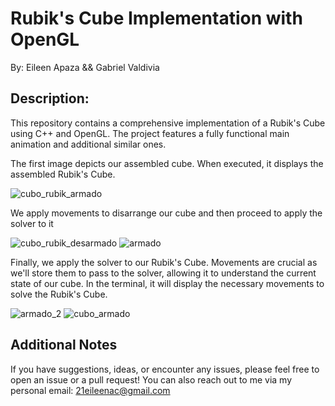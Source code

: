 # Rubik's Cube Implementation with OpenGL
 By: Eileen Apaza && Gabriel Valdivia

## Description:
This repository contains a comprehensive implementation of a Rubik's Cube using C++ and OpenGL. The project features a fully functional main animation and additional similar ones.
 

The first image depicts our assembled cube. When executed, it displays the assembled Rubik's Cube.

![cubo_rubik_armado](https://github.com/3ileen/CuboRubik-Opengl/assets/65795781/24726c74-9346-4938-a6a9-66192913dc25)


We apply movements to disarrange our cube and then proceed to apply the solver to it

![cubo_rubik_desarmado](https://github.com/3ileen/CuboRubik-Opengl/assets/65795781/b984e847-7514-43d6-a469-aad515586665)
![armado](https://github.com/3ileen/CuboRubik-Opengl/assets/65795781/ebc252e3-c47f-40a9-859b-afd222eef4aa)

Finally, we apply the solver to our Rubik's Cube. Movements are crucial as we'll store them to pass to the solver, allowing it to understand the current state of our cube. In the terminal, it will display the necessary movements to solve the Rubik's Cube.

![armado_2](https://github.com/3ileen/CuboRubik-Opengl/assets/65795781/89e0384f-e36a-4c0f-bee2-f5ba6fbd310b)
![cubo_armado](https://github.com/3ileen/CuboRubik-Opengl/assets/65795781/c496881e-7b39-4dc0-b6c1-10eaf064e39f)


## Additional Notes
 If you have suggestions, ideas, or encounter any issues, please feel free to open an issue or a pull request! You can also reach out to me via my personal email: 21eileenac@gmail.com
